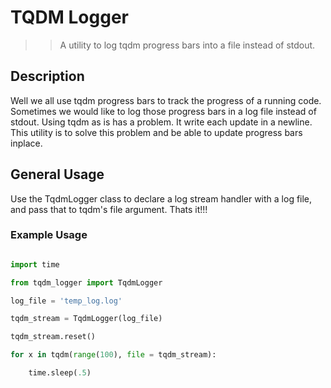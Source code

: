 # TQDM Logger

>> A utility to log tqdm progress bars into a file instead of stdout.

## Description

Well we all use tqdm progress bars to track the progress of a running code. Sometimes we would like to log those progress bars in a log file instead of stdout. Using tqdm as is has a problem. It write each update in a newline. This utility is to solve this problem and be able to update progress bars inplace.

## General Usage

Use the TqdmLogger class to declare a log stream handler with a log file, and pass that to tqdm's file argument. Thats it!!!

### Example Usage

~~~python

import time

from tqdm_logger import TqdmLogger

log_file = 'temp_log.log'

tqdm_stream = TqdmLogger(log_file)

tqdm_stream.reset()

for x in tqdm(range(100), file = tqdm_stream):

    time.sleep(.5)
~~~
